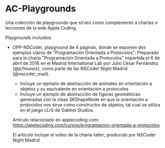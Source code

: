 # AC-Playgrounds
Una colección de playgrounds que sirven como complemento a charlas o lecciones de la web Apple Coding.

Playgrounds incluidos:
- OPP-NSCoder, playground de 4 páginas, donde se exponen dos ejemplos claros de "Programación Orientada a Protocolos":
  Preparado para la charla "Programación Orientada a Protocolos" impartida el 6 de abril de 2016 en el Madrid International Lab por Julio César Fernández (@jcfmunoz), como parte de las NSCoder Night Madrid (@nscoder_mad).

  * Incluye un ejemplo de abstracción de animales en orientación a objetos y su equivalente en orientación a protocolos
  * Incluye un ejemplo de abstracción de figuras geométricas generadas con la clase SKShapeNode en que la orientación a protocolos nos sirve como constructor de objetos, tal cual se utiliza en el juego cLrS de Gabhel Studios.
  
  Artículo relacionado en applecoding.com: https://applecoding.com/cursos/programacion-orientada-a-protocolos
  
  El artículo incluye el vídeo de la charla-taller, producido por NSCoder Night Madrid
